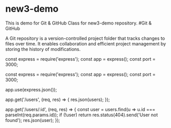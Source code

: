 # new3-demo
This is demo for Git &amp; GitHub Class for new3-demo repository.
#Git & GitHub

A Git repository is a version-controlled project folder that tracks changes to files over time.
It enables collaboration and efficient project management by storing the history of modifications.

const express = require('express');
const app = express();
const port = 3000;



const express = require('express');
const app = express();
const port = 3000;

app.use(express.json());


app.get('/users', (req, res) => {
  res.json(users);
});

app.get('/users/:id', (req, res) => {
  const user = users.find(u => u.id === parseInt(req.params.id));
  if (!user) return res.status(404).send('User not found');
  res.json(user);
});
